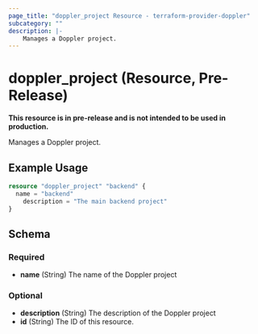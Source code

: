 ```yaml
---
page_title: "doppler_project Resource - terraform-provider-doppler"
subcategory: ""
description: |-
	Manages a Doppler project.
---
```


# doppler_project (Resource, Pre-Release)

**This resource is in pre-release and is not intended to be used in production.**

Manages a Doppler project.

## Example Usage

```terraform
resource "doppler_project" "backend" {
  name = "backend"
	description = "The main backend project"
}
```

<!-- schema generated by tfplugindocs -->
## Schema

### Required

- **name** (String) The name of the Doppler project

### Optional

- **description** (String) The description of the Doppler project
- **id** (String) The ID of this resource.
